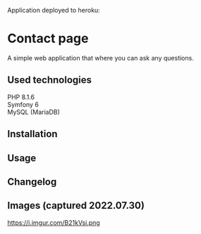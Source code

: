 Application deployed to heroku: 
# Contact page 

A simple web application that where you can ask any questions.  


## Used technologies
PHP 8.1.6  
Symfony 6  
MySQL (MariaDB)


## Installation


## Usage


## Changelog


## Images (captured 2022.07.30)
https://i.imgur.com/B21kVsi.png

